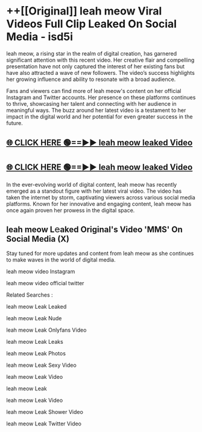 # ++[[Original]] leah meow Viral Videos Full Clip Leaked On Social Media - isd5i<br>

leah meow, a rising star in the realm of digital creation, has garnered significant attention with this recent video. Her creative flair and compelling presentation have not only captured the interest of her existing fans but have also attracted a wave of new followers. The video’s success highlights her growing influence and ability to resonate with a broad audience.

Fans and viewers can find more of leah meow's content on her official Instagram and Twitter accounts. Her presence on these platforms continues to thrive, showcasing her talent and connecting with her audience in meaningful ways. The buzz around her latest video is a testament to her impact in the digital world and her potential for even greater success in the future.


## [🌐 CLICK HERE 🟢==►► leah meow leaked Video ](https://onlyclips.site?title=leah_meow&ref=git)

## [🌐 CLICK HERE 🟢==►► leah meow leaked Video ](https://onlyclips.site?title=leah_meow&ref=git)


In the ever-evolving world of digital content, leah meow has recently emerged as a standout figure with her latest viral video. The video has taken the internet by storm, captivating viewers across various social media platforms. Known for her innovative and engaging content, leah meow has once again proven her prowess in the digital space.



## leah meow L𝚎aked Original's Video 'MMS' On Social Media (X)


Stay tuned for more updates and content from leah meow as she continues to make waves in the world of digital media.

leah meow video Instagram

leah meow video official twitter


Related Searches :

leah meow Leak Leaked

leah meow Leak Nude

leah meow Leak Onlyfans Video

leah meow Leak Leaks

leah meow Leak Photos

leah meow Leak Sexy Video

leah meow Leak Video

leah meow Leak

leah meow Leak Video

leah meow Leak Shower Video

leah meow Leak Twitter Video

